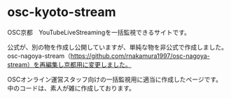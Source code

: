 # osc-kyoto-stream
OSC京都　YouTubeLiveStreamingを一括監視できるサイトです。

公式が、別の物を作成し公開していますが、単純な物を非公式で作成しました。
osc-nagoya-stream（https://github.com/rnakamura1997/osc-nagoya-stream）を再編集し京都用に変更しました。

OSCオンライン運営スタッフ向けの一括監視用に適当に作成したページです。
中のコードは、素人が雑に作成しております。
